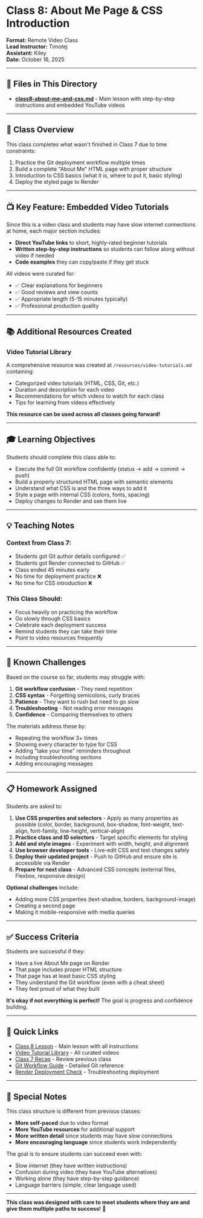 # Class 8: About Me Page & CSS Introduction

**Format:** Remote Video Class  
**Lead Instructor:** Timotej  
**Assistant:** Kiley  
**Date:** October 16, 2025

---

## 📁 Files in This Directory

- **[class8-about-me-and-css.md](./class8-about-me-and-css.md)** - Main lesson with step-by-step instructions and embedded YouTube videos

---

## 🎯 Class Overview

This class completes what wasn't finished in Class 7 due to time constraints:
1. Practice the Git deployment workflow multiple times
2. Build a complete "About Me" HTML page with proper structure
3. Introduction to CSS basics (what it is, where to put it, basic styling)
4. Deploy the styled page to Render

---

## 📺 Key Feature: Embedded Video Tutorials

Since this is a video class and students may have slow internet connections at home, each major section includes:
- **Direct YouTube links** to short, highly-rated beginner tutorials
- **Written step-by-step instructions** so students can follow along without video if needed
- **Code examples** they can copy/paste if they get stuck

All videos were curated for:
- ✅ Clear explanations for beginners
- ✅ Good reviews and view counts
- ✅ Appropriate length (5-15 minutes typically)
- ✅ Professional production quality

---

## 📚 Additional Resources Created

### Video Tutorial Library
A comprehensive resource was created at `/resources/video-tutorials.md` containing:
- Categorized video tutorials (HTML, CSS, Git, etc.)
- Duration and description for each video
- Recommendations for which videos to watch for each class
- Tips for learning from videos effectively

**This resource can be used across all classes going forward!**

---

## 🎓 Learning Objectives

Students should complete this class able to:
- Execute the full Git workflow confidently (status → add → commit → push)
- Build a properly structured HTML page with semantic elements
- Understand what CSS is and the three ways to add it
- Style a page with internal CSS (colors, fonts, spacing)
- Deploy changes to Render and see them live

---

## 💡 Teaching Notes

### Context from Class 7:
- Students got Git author details configured ✅
- Students got Render connected to GitHub ✅
- Class ended 45 minutes early
- No time for deployment practice ❌
- No time for CSS introduction ❌

### This Class Should:
- Focus heavily on practicing the workflow
- Go slowly through CSS basics
- Celebrate each deployment success
- Remind students they can take their time
- Point to video resources frequently

---

## 🚨 Known Challenges

Based on the course so far, students may struggle with:
1. **Git workflow confusion** - They need repetition
2. **CSS syntax** - Forgetting semicolons, curly braces
3. **Patience** - They want to rush but need to go slow
4. **Troubleshooting** - Not reading error messages
5. **Confidence** - Comparing themselves to others

The materials address these by:
- Repeating the workflow 3+ times
- Showing every character to type for CSS
- Adding "take your time" reminders throughout
- Including troubleshooting sections
- Adding encouraging messages

---

## 📋 Homework Assigned

Students are asked to:
1. **Use CSS properties and selectors** - Apply as many properties as possible (color, border, background, box-shadow, font-weight, text-align, font-family, line-height, vertical-align)
2. **Practice class and ID selectors** - Target specific elements for styling
3. **Add and style images** - Experiment with width, height, and alignment
4. **Use browser developer tools** - Live-edit CSS and test changes safely
5. **Deploy their updated project** - Push to GitHub and ensure site is accessible via Render
6. **Prepare for next class** - Advanced CSS concepts (external files, Flexbox, responsive design)

**Optional challenges** include:
- Adding more CSS properties (text-shadow, borders, background-image)
- Creating a second page
- Making it mobile-responsive with media queries

---

## ✅ Success Criteria

Students are successful if they:
- Have a live About Me page on Render
- That page includes proper HTML structure
- That page has at least basic CSS styling
- They understand the Git workflow (even with a cheat sheet)
- They feel proud of what they built

**It's okay if not everything is perfect!** The goal is progress and confidence building.

---

## 🔗 Quick Links

- [Class 8 Lesson](./class8-about-me-and-css.md) - Main lesson with all instructions
- [Video Tutorial Library](../../resources/video-tutorials.md) - All curated videos
- [Class 7 Recap](../7class-deploy-your-first-page/class7-deploy-your-first-page.md) - Review previous class
- [Git Workflow Guide](../../setup/git-workflow.md) - Detailed Git reference
- [Render Deployment Check](../../setup/render-deployment-check.md) - Troubleshooting deployment

---

## 🎉 Special Notes

This class structure is different from previous classes:
- **More self-paced** due to video format
- **More YouTube resources** for additional support
- **More written detail** since students may have slow connections
- **More encouraging language** since students work independently

The goal is to ensure students can succeed even with:
- Slow internet (they have written instructions)
- Confusion during video (they have YouTube alternatives)
- Working alone (they have step-by-step guidance)
- Language barriers (simple, clear language used)

---

**This class was designed with care to meet students where they are and give them multiple paths to success!** 🚀
